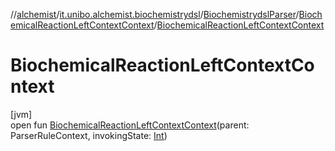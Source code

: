 //[alchemist](../../../../index.md)/[it.unibo.alchemist.biochemistrydsl](../../index.md)/[BiochemistrydslParser](../index.md)/[BiochemicalReactionLeftContextContext](index.md)/[BiochemicalReactionLeftContextContext](-biochemical-reaction-left-context-context.md)

# BiochemicalReactionLeftContextContext

[jvm]\
open fun [BiochemicalReactionLeftContextContext](-biochemical-reaction-left-context-context.md)(parent: ParserRuleContext, invokingState: [Int](https://kotlinlang.org/api/latest/jvm/stdlib/kotlin/-int/index.html))
